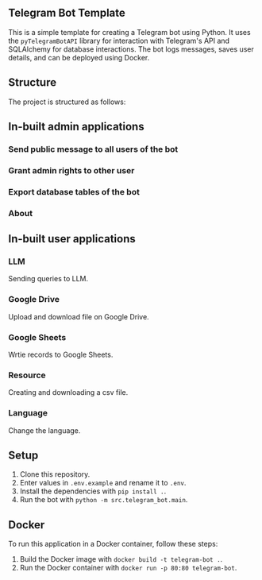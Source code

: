 ## Telegram Bot Template

This is a simple template for creating a Telegram bot using Python. It uses the `pyTelegramBotAPI` library for interaction with Telegram's API and SQLAlchemy for database interactions. The bot logs messages, saves user details, and can be deployed using Docker.

## Structure

The project is structured as follows:



## In-built admin applications

### Send public message to all users of the bot

### Grant admin rights to other user

### Export database tables of the bot

### About

## In-built user applications

### LLM

Sending queries to LLM.

### Google Drive

Upload and download file on Google Drive.

### Google Sheets

Wrtie records to Google Sheets.

### Resource

Creating and downloading a csv file.

### Language

Change the language.

## Setup

1. Clone this repository.
2. Enter values in `.env.example` and rename it to `.env`.
3. Install the dependencies with `pip install .`.
4. Run the bot with `python -m src.telegram_bot.main`.

## Docker

To run this application in a Docker container, follow these steps:

1. Build the Docker image with `docker build -t telegram-bot .`.
2. Run the Docker container with `docker run -p 80:80 telegram-bot`.

